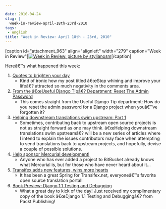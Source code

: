 ```yaml
---

date: 2010-04-24
slug: |
  week-in-review-april-18th-23rd-2010
tags:
 - english
title: "Week in Review: April 18th - 23rd, 2010"
---
```


\[caption id="attachment_963" align="alignleft" width="279"
caption="Week in Review"\][![Week in Review, picture by
stylianosm](http://www.ogmaciel.com/wp-content/uploads/2010/04/dog_to_og-279x300.jpg)](http://bit.ly/91zTWH)\[/caption\]

Hereâ€™s what happened this week:

1.  [Quotes to brighten your day](http://../?p=886)
    -   Kind of ironic how my post titled â€œStop whining and improve
        your lifeâ€? attracted so much negativity in the comments area.
2.  [From the â€œUseful Django Tipâ€? Department: Reset The Admin
    Password](http://../?p=927)
    -   This comes straight from the Useful Django Tip department: How
        do you reset the admin password for a Django project when
        youâ€™ve forgotten it?
3.  [Helping downstream translations swim upstream: Part
    1](http://../?p=909)
    -   Sometimes, contributing back to upstream open source projects is
        not as straight forward as one may think. â€œHelping downstream
        translations swim upstreamâ€? will be a new series of articles
        where I intend to explain the issues contributors may face when
        attempting to send translations back to upstream projects, and
        hopefully, devise a couple of possible solutions.
4.  [Help sponsor Mercurial development!](http://../?p=944)
    -   Anyone who has ever added a project to BitBucket already knows
        what Mercurial is, but for those who have never heard about
        it...
5.  [Transifex adds new features, wins more hearts](http://../?p=947)
    -   It has been a great Spring for Transifex.net, everyoneâ€™s
        favorite open source translation portal!
6.  [Book Preview: Django 1.1 Testing and Debugging](http://../?p=949)
    -   What a great day to kick of the day! Just received my
        complimentary copy of the book â€œDjango 1.1 Testing and
        Debuggingâ€? from Packt Publishing!
